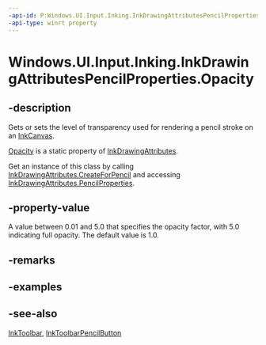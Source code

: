 ```yaml
---
-api-id: P:Windows.UI.Input.Inking.InkDrawingAttributesPencilProperties.Opacity
-api-type: winrt property
---
```


<!-- Property syntax
public double Opacity { get;  set; }
-->

# Windows.UI.Input.Inking.InkDrawingAttributesPencilProperties.Opacity

## -description

Gets or sets the level of transparency used for rendering a pencil stroke on an [InkCanvas](../windows.ui.xaml.controls/inkcanvas.md).

[Opacity](inkdrawingattributespencilproperties_opacity.md) is a static property of [InkDrawingAttributes](inkdrawingattributes.md).

Get an instance of this class by calling [InkDrawingAttributes.CreateForPencil](inkdrawingattributes_createforpencil.md) and accessing [InkDrawingAttributes.PencilProperties](inkdrawingattributes_pencilproperties.md).

## -property-value

A value between 0.01 and 5.0 that specifies the opacity factor, with 5.0 indicating full opacity. The default value is 1.0.

## -remarks

## -examples

## -see-also

[InkToolbar](../windows.ui.xaml.controls/inktoolbar.md), [InkToolbarPencilButton](../windows.ui.xaml.controls/inktoolbarpencilbutton.md)
